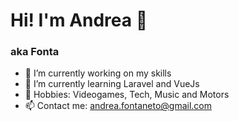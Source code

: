 # Hi! I'm Andrea 👋
### aka Fonta

- :rocket: I’m currently working on my skills
- 🌱 I’m currently learning Laravel and VueJs
- :space_invader: Hobbies: Videogames, Tech, Music and Motors
- :mailbox: Contact me: andrea.fontaneto@gmail.com


<!--
**andreafontaneto/andreafontaneto** is a ✨ _special_ ✨ repository because its `README.md` (this file) appears on your GitHub profile.
-->
